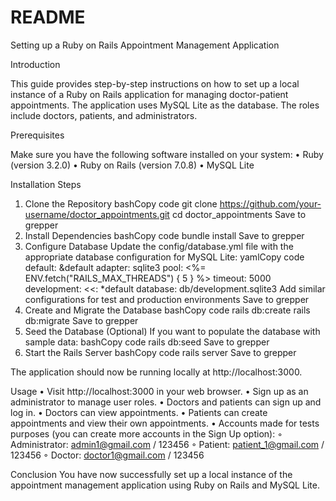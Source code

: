 # README

Setting up a Ruby on Rails Appointment Management Application

Introduction


This guide provides step-by-step instructions on how to set up a local instance of a Ruby on Rails application for managing doctor-patient appointments. The application uses MySQL Lite as the database. The roles include doctors, patients, and administrators.

Prerequisites


Make sure you have the following software installed on your system:
    • Ruby (version 3.2.0)
    • Ruby on Rails (version 7.0.8)
    • MySQL Lite
    
Installation Steps
1. Clone the Repository
bashCopy code
git clone https://github.com/your-username/doctor_appointments.git
cd doctor_appointments
Save to grepper
2. Install Dependencies
bashCopy code
bundle install
Save to grepper
3. Configure Database
Update the config/database.yml file with the appropriate database configuration for MySQL Lite:
yamlCopy code
default: &default
  adapter: sqlite3
  pool: <%= ENV.fetch("RAILS_MAX_THREADS") { 5 } %>
  timeout: 5000
development:
  <<: *default
  database: db/development.sqlite3
Add similar configurations for test and production environments
Save to grepper
4. Create and Migrate the Database
bashCopy code
rails db:create
rails db:migrate
Save to grepper
5. Seed the Database (Optional)
If you want to populate the database with sample data:
bashCopy code
rails db:seed
Save to grepper
6. Start the Rails Server
bashCopy code
rails server
Save to grepper

The application should now be running locally at http://localhost:3000.

Usage
    • Visit http://localhost:3000 in your web browser.
    • Sign up as an administrator to manage user roles.
    • Doctors and patients can sign up and log in.
    • Doctors can view appointments.
    • Patients can create appointments and view their own appointments.
    • Accounts made for tests purposes (you can create more accounts in the Sign Up option):
        ◦ Administrator: admin1@gmail.com / 123456
        ◦ Patient: patient_1@gmail.com / 123456
        ◦ Doctor: doctor1@gmail.com / 123456

Conclusion
You have now successfully set up a local instance of the appointment management application using Ruby on Rails and MySQL Lite.

